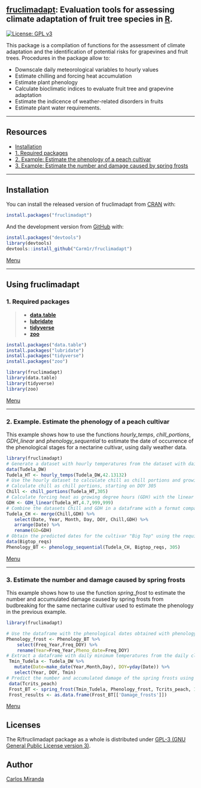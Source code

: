 
<!-- README.md is generated from README.Rmd. Please edit that file -->

## [fruclimadapt](https://github.com/Carm1r/fruclimadapt): Evaluation tools for assessing climate adaptation of fruit tree species in [R](https://www.r-project.org).

[![License: GPL
v3](https://img.shields.io/badge/License-GPLv3-blue.svg)](https://www.gnu.org/licenses/gpl-3.0)

This package is a compilation of functions for the assessment of climate
adaptation and the identification of potential risks for grapevines and
fruit trees. Procedures in the package allow to:

  - Downscale daily meteorological variables to hourly values
  - Estimate chilling and forcing heat accumulation
  - Estimate plant phenology
  - Calculate bioclimatic indices to evaluate fruit tree and grapevine
    adaptation
  - Estimate the indicence of weather-related disorders in fruits
  - Estimate plant water requirements.

<div id="menu" />

-----

## Resources

  - [Installation](#Instal)
  - [1. Required packages](#P1)
  - [2. Example: Estimate the phenology of a peach cultivar](#P2)
  - [3. Example: Estimate the number and damage caused by spring
    frosts](#P3)

<div id="Instal" />

-----

## Installation

You can install the released version of fruclimadapt from
[CRAN](https://CRAN.R-project.org) with:

``` r
install.packages("fruclimadapt")
```

And the development version from [GitHub](https://github.com/) with:

``` r
install.packages("devtools")
library(devtools)
devtools::install_github("Carm1r/fruclimadapt")
```

[Menu](#menu)

<div id="P1" />

-----

## Using fruclimadapt

### 1\. Required packages

>   - **[data.table](https://CRAN.R-project.org/package=data.table)**
>   - **[lubridate](https://CRAN.R-project.org/package=lubridate)**
>   - **[tidyverse](https://CRAN.R-project.org/package=tidyverse)**
>   - **[zoo](https://CRAN.R-project.org/package=zoo)**

``` r
install.packages("data.table")
install.packages("lubridate")
install.packages("tidyverse")
install.packages("zoo")

library(fruclimadapt)
library(data.table)
library(tidyverse)
library(zoo)
```

[Menu](#menu)

<div id="P2" />

-----

### 2\. Example. Estimate the phenology of a peach cultivar

This example shows how to use the functions *hourly\_temps*,
*chill\_portions*, *GDH\_linear* and *phenology\_sequential* to estimate
the date of occurrence of the phenological stages for a nectarine
cultivar, using daily weather data.

``` r
library(fruclimadapt)
# Generate a dataset with hourly temperatures from the dataset with daily values (Tudela_DW, included in the package)
data(Tudela_DW)
Tudela_HT <- hourly_temps(Tudela_DW,42.13132)
# Use the hourly dataset to calculate chill as chill portions and growing degree hours
# Calculate chill as chill portions, starting on DOY 305
Chill <- chill_portions(Tudela_HT,305)
# Calculate forcing heat as growing degree hours (GDH) with the linear model using base temperature 4.7 C and no upper thresholds
GDH <- GDH_linear(Tudela_HT,4.7,999,999)
# Combine the datasets Chill and GDH in a dataframe with a format compatible with the function phenology_sequential
Tudela_CH <- merge(Chill,GDH) %>%
   select(Date, Year, Month, Day, DOY, Chill,GDH) %>%
   arrange(Date) %>%
   rename(GD=GDH)
# Obtain the predicted dates for the cultivar "Big Top" using the requirement dataset included in the package (Bigtop_reqs)
data(Bigtop_reqs)
Phenology_BT <- phenology_sequential(Tudela_CH, Bigtop_reqs, 305)
```

[Menu](#menu)

<div id="P3" />

-----

### 3\. Estimate the number and damage caused by spring frosts

This example shows how to use the function *spring\_frost* to estimate
the number and accumulated damage caused by spring frosts from
budbreaking for the same nectarine cultivar used to estimate the
phenology in the previous example.

``` r
library(fruclimadapt)

# Use the dataframe with the phenological dates obtained with phenology_sequential to generate a new one with the format required by the function spring_frost
Phenology_frost <- Phenology_BT %>% 
    select(Freq_Year,Freq_DOY) %>%
    rename(Year=Freq_Year,Pheno_date=Freq_DOY)
# Extract a dataframe with daily minimum temperatures from the daily climate example dataset with the  format required by spring_frost
 Tmin_Tudela <- Tudela_DW %>% 
   mutate(Date=make_date(Year,Month,Day), DOY=yday(Date)) %>%
   select(Year, DOY, Tmin) 
# Predict the number and accumulated damage of the spring frosts using the critical values contained in the example dataset Tcrits_peach and extract the dataframe with the total results for each year
 data(Tcrits_peach)
 Frost_BT <- spring_frost(Tmin_Tudela, Phenology_frost, Tcrits_peach, 181)
 Frost_results <- as.data.frame(Frost_BT[['Damage_frosts']])
```

[Menu](#menu)

## Licenses

The R/fruclimadapt package as a whole is distributed under [GPL-3 (GNU
General Public License
version 3)](https://www.gnu.org/licenses/gpl-3.0).

## Author

[Carlos Miranda](https://github.com/Carm1r)
